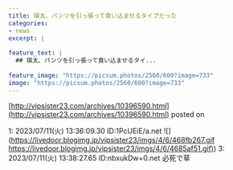 ```yaml
---
title: 瑛太、パンツを引っ張って食い込ませるタイプだった
categories:
- news
excerpt: |
  
feature_text: |
  ## 瑛太、パンツを引っ張って食い込ませるタイ...
  
feature_image: "https://picsum.photos/2560/600?image=733"
image: "https://picsum.photos/2560/600?image=733"
---
```


[http://vipsister23.com/archives/10396590.html](http://vipsister23.com/archives/10396590.html)
posted on 

<!--more-->

1: 2023/07/11(火) 13:36:09.30 ID:1PcUEiE/a.net ![](https://livedoor.blogimg.jp/vipsister23/imgs/4/6/468fb267.gif [https://livedoor.blogimg.jp/vipsister23/imgs/4/6/4685af51.gif)](https://livedoor.blogimg.jp/vipsister23/imgs/4/6/4685af51.gif)) 3: 2023/07/11(火) 13:38:27.65 ID:nbxukDw+0.net 必死で草
